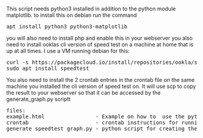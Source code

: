 This script needs python3 installed in addition to the python module matplotlib.
to install this on debian run the command 
<pre>apt install python3 python3-matplotlib</pre>
you will also need to install php and enable this in your webserver
you also need to install ooklas cli version of speed test on a machine at home that is up at all times. I use a VM running debian for this:
<pre>
curl -s https://packagecloud.io/install/repositories/ookla/speedtest-cli/script.deb.sh | sudo bash
sudo apt install speedtest
</pre>
You also need to install the 2 crontab entries in the crontab file on the same machine you installed the cli version of speed test on. It will use scp to copy the result to your webserver so that it can be accessed by the generate_graph.py scriptt


<pre>
files:
example.html                - Example on how to  use the python script to generate the speedtesrt graphs 
crontab                     - crontab instructions for running the actual speedtests collectin the output in a file and copying it to the webserver
generate_speedtest_graph.py - python script for creating the graph
</pre>
